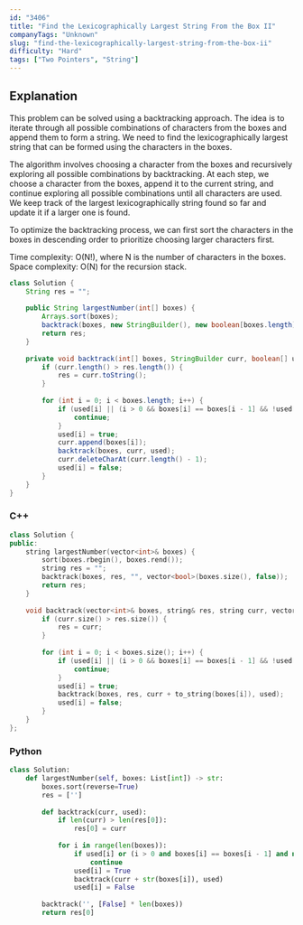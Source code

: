 ```yaml
---
id: "3406"
title: "Find the Lexicographically Largest String From the Box II"
companyTags: "Unknown"
slug: "find-the-lexicographically-largest-string-from-the-box-ii"
difficulty: "Hard"
tags: ["Two Pointers", "String"]
---
```


## Explanation

This problem can be solved using a backtracking approach. The idea is to iterate through all possible combinations of characters from the boxes and append them to form a string. We need to find the lexicographically largest string that can be formed using the characters in the boxes. 

The algorithm involves choosing a character from the boxes and recursively exploring all possible combinations by backtracking. At each step, we choose a character from the boxes, append it to the current string, and continue exploring all possible combinations until all characters are used. We keep track of the largest lexicographically string found so far and update it if a larger one is found.

To optimize the backtracking process, we can first sort the characters in the boxes in descending order to prioritize choosing larger characters first.

Time complexity: O(N!), where N is the number of characters in the boxes.
Space complexity: O(N) for the recursion stack.
```java
class Solution {
    String res = "";
    
    public String largestNumber(int[] boxes) {
        Arrays.sort(boxes);
        backtrack(boxes, new StringBuilder(), new boolean[boxes.length]);
        return res;
    }
    
    private void backtrack(int[] boxes, StringBuilder curr, boolean[] used) {
        if (curr.length() > res.length()) {
            res = curr.toString();
        }
        
        for (int i = 0; i < boxes.length; i++) {
            if (used[i] || (i > 0 && boxes[i] == boxes[i - 1] && !used[i - 1])) {
                continue;
            }
            used[i] = true;
            curr.append(boxes[i]);
            backtrack(boxes, curr, used);
            curr.deleteCharAt(curr.length() - 1);
            used[i] = false;
        }
    }
}
```

### C++
```cpp
class Solution {
public:
    string largestNumber(vector<int>& boxes) {
        sort(boxes.rbegin(), boxes.rend());
        string res = "";
        backtrack(boxes, res, "", vector<bool>(boxes.size(), false));
        return res;
    }
    
    void backtrack(vector<int>& boxes, string& res, string curr, vector<bool>& used) {
        if (curr.size() > res.size()) {
            res = curr;
        }
        
        for (int i = 0; i < boxes.size(); i++) {
            if (used[i] || (i > 0 && boxes[i] == boxes[i - 1] && !used[i - 1])) {
                continue;
            }
            used[i] = true;
            backtrack(boxes, res, curr + to_string(boxes[i]), used);
            used[i] = false;
        }
    }
};
```

### Python
```python
class Solution:
    def largestNumber(self, boxes: List[int]) -> str:
        boxes.sort(reverse=True)
        res = ['']
        
        def backtrack(curr, used):
            if len(curr) > len(res[0]):
                res[0] = curr
            
            for i in range(len(boxes)):
                if used[i] or (i > 0 and boxes[i] == boxes[i - 1] and not used[i - 1]):
                    continue
                used[i] = True
                backtrack(curr + str(boxes[i]), used)
                used[i] = False
                
        backtrack('', [False] * len(boxes))
        return res[0]
```